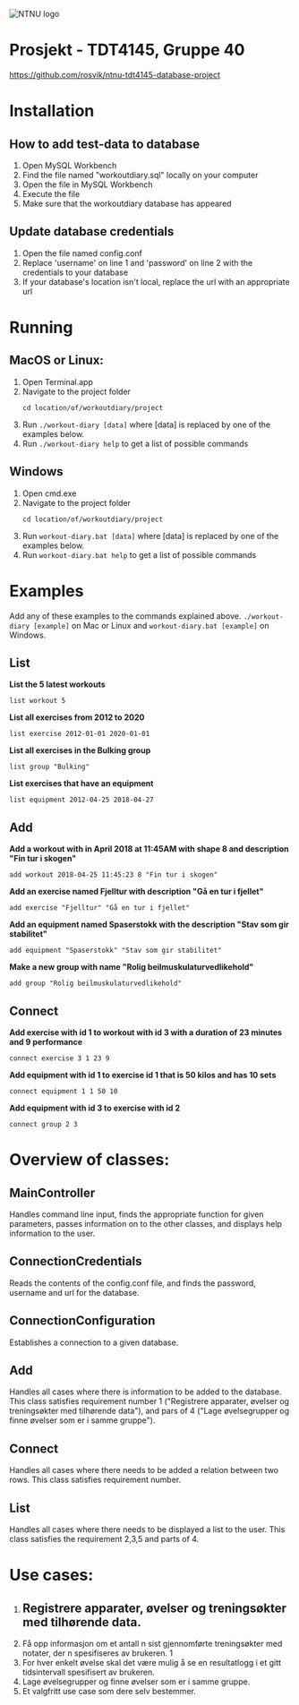 <!-- ---
title: "Innlevering 2 - Gruppe 40"
subtitle: "TDT4145 - Datamodellering og databasesystemer"
author: "Johannes Tomren Røsvik, Dennis Jianbin Liang, Pål Fossnes, Fredrik Jenssen"
date: "18.03.18"
output: "pdf_document"
--- -->

![NTNU logo](https://qore.no/res/ntnu-logo-100.png)

# Prosjekt - TDT4145, Gruppe 40
https://github.com/rosvik/ntnu-tdt4145-database-project

# Installation

## How to add test-data to database
1. Open MySQL Workbench
2. Find the file named "workoutdiary.sql" locally on your computer
3. Open the file in MySQL Workbench
4. Execute the file
5. Make sure that the workoutdiary database has appeared

## Update database credentials
1. Open the file named config.conf
2. Replace 'username' on line 1 and 'password' on line 2 with the credentials to your database
3. If your database's location isn't local, replace the url with an appropriate url

# Running

## MacOS or Linux:
1. Open Terminal.app
2. Navigate to the project folder
	```
	cd location/of/workoutdiary/project
	```
3. Run `./workout-diary [data]` where [data] is replaced by one of the examples below.
4. Run `./workout-diary help` to get a list of possible commands

## Windows
1. Open cmd.exe
2. Navigate to the project folder
	```
	cd location/of/workoutdiary/project
	```
3. Run `workout-diary.bat [data]` where [data] is replaced by one of the examples below.
4. Run `workout-diary.bat help` to get a list of possible commands

# Examples
Add any of these examples to the commands explained above. `./workout-diary [example]` on Mac or Linux and `workout-diary.bat [example]` on Windows.

## List
**List the 5 latest workouts**
```
list workout 5

```

**List all exercises from 2012 to 2020**
```
list exercise 2012-01-01 2020-01-01

```

**List all exercises in the Bulking group**
```
list group "Bulking"

```

**List exercises that have an equipment**
```
list equipment 2012-04-25 2018-04-27

```

## Add
**Add a workout with in April 2018 at 11:45AM with shape 8 and description "Fin tur i skogen"**
```
add workout 2018-04-25 11:45:23 8 "Fin tur i skogen"

```

**Add an exercise named Fjelltur with description "Gå en tur i fjellet"**
```
add exercise "Fjelltur" "Gå en tur i fjellet"

```

**Add an equipment named Spaserstokk with the description "Stav som gir stabilitet"**
```
add equipment "Spaserstokk" "Stav som gir stabilitet"

```

**Make a new group with name "Rolig beilmuskulaturvedlikehold"**
```
add group "Rolig beilmuskulaturvedlikehold"

```

## Connect
**Add exercise with id 1 to workout with id 3 with a duration of 23 minutes and 9 performance**
```
connect exercise 3 1 23 9

```

**Add equipment with id 1 to exercise id 1 that is 50 kilos and has 10 sets**
```
connect equipment 1 1 50 10

```

**Add equipment with id 3 to exercise with id 2**
```
connect group 2 3

```


# Overview of classes:

## MainController
Handles command line input, finds the appropriate function for given parameters, passes information on to the other classes, and displays help information to the user.

## ConnectionCredentials
Reads the contents of the config.conf file, and finds the password, username and url for the database.

## ConnectionConfiguration
Establishes a connection to a given database.

## Add
Handles all cases where there is information to be added to the database. This class satisfies requirement number 1 ("Registrere apparater, øvelser og treningsøkter med tilhørende data"), and pars of 4 ("Lage øvelsegrupper og finne øvelser som er i samme gruppe").

## Connect
Handles all cases where there needs to be added a relation between two rows. This class satisfies requirement number.

## List
Handles all cases where there needs to be displayed a list to the user. This class satisfies the requirement 2,3,5 and parts of 4.

# Use cases:
1. Registrere apparater, øvelser og treningsøkter med tilhørende data.
	-
2. Få opp informasjon om et antall  n  sist gjennomførte treningsøkter med notater, der n
spesifiseres av brukeren.
1
3. For hver enkelt øvelse skal det være mulig å se en resultatlogg i et gitt tidsintervall spesifisert av brukeren.
4. Lage øvelsegrupper og finne øvelser som er i samme gruppe.
5. Et valgfritt use case som dere selv bestemmer.
